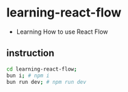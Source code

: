 # learning-react-flow
- Learning How to use React Flow

## instruction
```sh
cd learning-react-flow;
bun i; # npm i
bun run dev; # npm run dev
```
